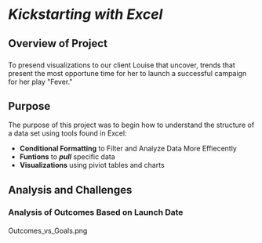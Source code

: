 # _Kickstarting with Excel_

## Overview of Project
###
 To presend visualizations to our client Louise that uncover, trends that present the most opportune time for her to launch a successful campaign for her play "Fever."

 

## Purpose

The purpose of this project was to begin how to understand the structure of a data set using tools found in Excel:

- **Conditional Formatting** to Filter and Analyze Data More Effiecently
- **Funtions** to **_pull_** specific data
- **Visualizations** using piviot tables and charts 

## Analysis and Challenges

### Analysis of Outcomes Based on Launch Date
####
Outcomes_vs_Goals.png
